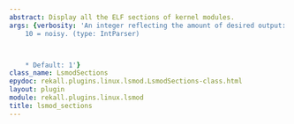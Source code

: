 ```yaml
---
abstract: Display all the ELF sections of kernel modules.
args: {verbosity: 'An integer reflecting the amount of desired output: 0 = quiet,
    10 = noisy. (type: IntParser)



    * Default: 1'}
class_name: LsmodSections
epydoc: rekall.plugins.linux.lsmod.LsmodSections-class.html
layout: plugin
module: rekall.plugins.linux.lsmod
title: lsmod_sections
---
```

